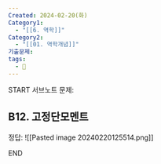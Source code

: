 ```yaml
---
Created: 2024-02-20(화)
Category1:
  - "[[6. 역학]]"
Category2:
  - "[[01. 역학개념]]"
기출문제: 
tags:
  - 🧮
---
```

START
서브노트
문제:  
## B12. 고정단모멘트 

정답: 
![[Pasted image 20240220125514.png]]
<!--ID: 1708484574585-->
END